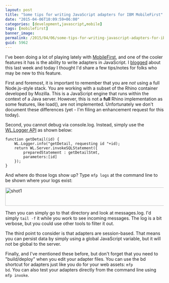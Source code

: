 ```yaml
---
layout: post
title: "Some tips for writing JavaScript adapters for IBM MobileFirst"
date: "2015-04-06T10:09:59+06:00"
categories: [development,javascript,mobile]
tags: [mobilefirst]
banner_image: 
permalink: /2015/04/06/some-tips-for-writing-javascript-adapters-for-ibm-mobilefirst
guid: 5962
---
```


I've been doing a lot of playing lately with <a href="http://www.ibm.com/mobilefirst/us/en/">MobileFirst</a>, and one of the cooler features it has is the ability to write adapters in JavaScript. I <a href="http://www.raymondcamden.com/2015/04/02/using-mobilefirst-sql-adapters-with-an-ionic-application">blogged</a> about this last week and today I thought I'd share a few tips/notes for folks who may be new to this feature.

<!--more-->

First and foremost, it is important to remember that you are <i>not</i> using a full Node.js-style stack. You are working with a subset of the Rhino container developed by Mozilla. This is a JavaScript engine that runs within the context of a Java server. However, this is not a <strong>full</strong> Rhino implementation as some features, like load(), are not implemented. Unfortunately we don't document these differences (yet - I'm filing an enhancement request for this today).

Second, you cannot debug via console.log. Instead, simply use the <a href="http://www-01.ibm.com/support/knowledgecenter/SSHS8R_7.0.0/com.ibm.worklight.apiref.doc/html/refjavascript-server/html/WL.Logger.html?cp=SSHS8R_7.0.0%2F9-1-0-1-5">WL.Logger API</a> as shown below:

<pre><code class="language-javascript">function getDetail(id) {
	WL.Logger.info("getDetail, requesting id "+id);
	return WL.Server.invokeSQLStatement({
		preparedStatement : getDetailStmt,
		parameters:[id]
	});
}</code></pre>

And where do those logs show up? Type <code>mfp logs</code> at the command line to be shown where your logs exist:

<a href="http://www.raymondcamden.com/wp-content/uploads/2015/04/shot11.png"><img src="https://static.raymondcamden.com/images/wp-content/uploads/2015/04/shot11.png" alt="shot1" width="800" height="58" class="alignnone size-full wp-image-5963" /></a>

Then you can simply go to that directory and look at messages.log. I'd simply <code>tail -f</code> it while you work to see incoming messages. The log is a bit verbose, but you could use other tools to filter it out. 

The third point to consider is that adapters are session-based. That means you can persist data by simply using a global JavaScript variable, but it will not be global to the server. 

Finally, and I've mentioned these before, but don't forget that you need to "build/deploy" when you edit your adapter files. You can use the bd shortcut for adapters just like you do for your web assets: <code>mfp bd</code>. You can also test your adapters directly from the command line using <code>mfp invoke</code>.